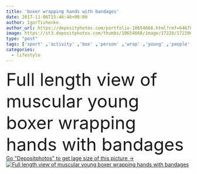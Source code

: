 ```yaml
---
title: 'boxer wrapping hands with bandages'
date: 2017-11-06T15:46:46+00:00
author: IgorTishenko
author_url: https://depositphotos.com/portfolio-10654668.html?ref=64678756
image: https://st3.depositphotos.com/thumbs/10654668/image/17220/172206746/api_thumb_450.jpg?forcejpeg=true
type: "post"
tags: ['sport' ,'activity' ,'box' ,'person' ,'wrap' ,'young' ,'people' ,'sports' ,'european' ,'sit' ,'lifestyle' ,'sportive' ,'fit' ,'indoors' ,'exercise' ,'Exercising' ,'sportsman' ,'inside' ,'alone' ,'athlete' ,'handsome' ,'training' ,'sporting' ,'athletic' ,'muscular' ,'workout' ,'fighter' ,'boxing' ,'muscles' ,'Boxer' ,'sporty' ,'sportswear' ,'bandages' ,'copy space' ,'Full Length' ,'boxing gloves' ,'Caucasian Man' ,'sport club' ,'Protection Wraps' ]
categories: 
  - lifestyle
---
```

<div aling="center">
            <font size="60"> Full length view of muscular young boxer wrapping hands with bandages</font>   
</div>
<div>
    <a href='https://st3.depositphotos.com/thumbs/10654668/image/17220/172206746/api_thumb_450.jpg?forcejpeg=true?ref=64678756' target=_blank > Go "Depositphotos" to get lage size of this picture ->
        <img href='https://st3.depositphotos.com/thumbs/10654668/image/17220/172206746/api_thumb_450.jpg?forcejpeg=true?ref=64678756' src='https://st3.depositphotos.com/10654668/17220/i/950/depositphotos_172206746-stock-photo-boxer-wrapping-hands-with-bandages.jpg?forcejpeg=true' alt='Full length view of muscular young boxer wrapping hands with bandages' >
    </a>
</div>
